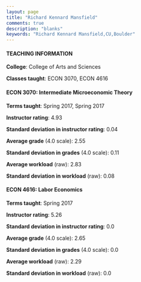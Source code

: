 ```yaml
---
layout: page
title: "Richard Kennard Mansfield" 
comments: true
description: "blanks"
keywords: "Richard Kennard Mansfield,CU,Boulder"
---
```

<head>
<script src="https://ajax.googleapis.com/ajax/libs/jquery/2.1.3/jquery.min.js"></script>
<script src="https://dl.dropboxusercontent.com/s/pc42nxpaw1ea4o9/highcharts.js?dl=0"></script>
<!-- <script src="../assets/js/highcharts.js"></script> -->
<style type="text/css">@font-face {
	font-family: "Bebas Neue";
	src: url(https://www.filehosting.org/file/details/544349/BebasNeue Regular.otf) format("opentype");
	}
	h1.Bebas { 
		font-family: "Bebas Neue", Verdana, Tahoma;
	}
</style>
</head>
	   
#### TEACHING INFORMATION

**College**: College of Arts and Sciences

**Classes taught**: ECON 3070, ECON 4616

#### ECON 3070: Intermediate Microeconomic Theory

**Terms taught**: Spring 2017, Spring 2017

**Instructor rating**: 4.93

**Standard deviation in instructor rating**: 0.04

**Average grade** (4.0 scale): 2.55

**Standard deviation in grades** (4.0 scale): 0.11

**Average workload** (raw): 2.83

**Standard deviation in workload** (raw): 0.08

#### ECON 4616: Labor Economics

**Terms taught**: Spring 2017

**Instructor rating**: 5.26

**Standard deviation in instructor rating**: 0.0

**Average grade** (4.0 scale): 2.65

**Standard deviation in grades** (4.0 scale): 0.0

**Average workload** (raw): 2.29

**Standard deviation in workload** (raw): 0.0

